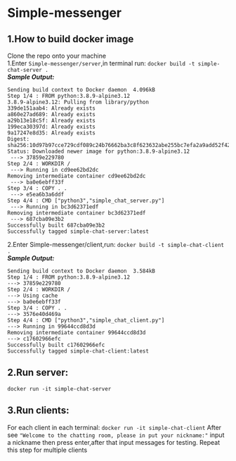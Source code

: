 # Simple-messenger
## 1.How to build docker image
Clone the repo onto your  machine \
1.Enter `Simple-messenger/server`,in terminal run:
`docker build -t simple-chat-server .` \
***Sample Output:***
```shell
Sending build context to Docker daemon  4.096kB
Step 1/4 : FROM python:3.8.9-alpine3.12
3.8.9-alpine3.12: Pulling from library/python
339de151aab4: Already exists 
a860e27ad689: Already exists 
a29b13e18c5f: Already exists 
199eca30397d: Already exists 
9a17247e8d35: Already exists 
Digest: sha256:10d97b97cce729cdf089c24b76662ba3c8f623632abe255bc7efa2a9add52f42
Status: Downloaded newer image for python:3.8.9-alpine3.12
 ---> 37859e229780
Step 2/4 : WORKDIR /
 ---> Running in cd9ee62bd2dc
Removing intermediate container cd9ee62bd2dc
 ---> ba0e6ebff33f
Step 3/4 : COPY . .
 ---> e5ea6b3a6ddf
Step 4/4 : CMD ["python3","simple_chat_server.py"]
 ---> Running in bc3d62371edf
Removing intermediate container bc3d62371edf
 ---> 687cba09e3b2
Successfully built 687cba09e3b2
Successfully tagged simple-chat-server:latest
```
2.Enter Simple-messenger/client,run:
 `docker build -t simple-chat-client .` \
 ***Sample Output:***
 ```shell
 Sending build context to Docker daemon  3.584kB
Step 1/4 : FROM python:3.8.9-alpine3.12
 ---> 37859e229780
Step 2/4 : WORKDIR /
 ---> Using cache
 ---> ba0e6ebff33f
Step 3/4 : COPY . .
 ---> 3576e40d469a
Step 4/4 : CMD ["python3","simple_chat_client.py"]
 ---> Running in 99644ccd8d3d
Removing intermediate container 99644ccd8d3d
 ---> c17602966efc
Successfully built c17602966efc
Successfully tagged simple-chat-client:latest
```
## 2.Run server:
`docker run -it simple-chat-server`
## 3.Run clients:
For each client in each terminal:
`docker run -it simple-chat-client`
After see `"Welcome to the chatting room, please in put your nickname:"`
input a nickname then press enter,after that input messages for testing.
Repeat this step for multiple clients
